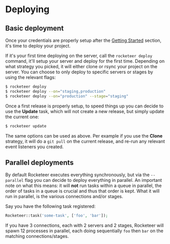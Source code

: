 # Deploying

## Basic deployment

Once your credentials are properly setup after the [Getting Started](http://localhost/rocketeers/website/public/#/docs/I-Introduction/Getting-started) section, it's time to deploy your project.

If it's your first time deploying on the server, call the `rocketeer deploy` command, it'll setup your server and deploy for the first time. Depending on what strategy you picked, it will either clone or rsync your project on the server.
You can choose to only deploy to specific servers or stages by using the relevant flags:

```bash
$ rocketeer deploy
$ rocketeer deploy --on="staging,production"
$ rocketeer deploy --on="production" --stage="staging"
```

Once a first release is properly setup, to speed things up you can decide to use the **Update** task, which will not create a new release, but simply update the current one:

```bash
$ rocketeer update
```

The same options can be used as above. Per example if you use the **Clone** strategy, it will do a `git pull` on the current release, and re-run any relevant event listeners you created.

## Parallel deployments

By default Rocketeer executes everything synchronously, but via the `--parallel` flag you can decide to deploy everything in parallel. An important note on what this means: it will **not** run tasks within a queue in parallel, the order of tasks in a queue is crucial and thus that order is kept. What it will run in parallel, is the various connections and/or stages.

Say you have the following task registered:

```php
Rocketeer::task('some-task', ['foo', 'bar']);
```

If you have 3 connections, each with 2 servers and 2 stages, Rocketeer will spawn 12 processes in parallel, each doing sequentially `foo` then `bar` on the matching connections/stages.
